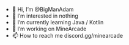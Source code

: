 - 👋 Hi, I’m @BigManAdam
- 👀 I’m interested in nothing
- 🌱 I’m currently learning Java / Kotlin
- 💞️ I’m working on MineArcade
- 📫 How to reach me discord.gg/minearcade
